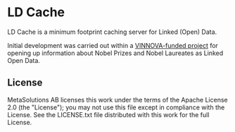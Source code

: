 # LD Cache

LD Cache is a minimum footprint caching server for Linked (Open) Data.

Initial development was carried out within a [VINNOVA-funded project](http://metasolutions.se/projects/vidareutveckling-av-lankade-oppna-data-for-nobelpris/) for opening up information about Nobel Prizes and Nobel Laureates as Linked Open Data.

## License

MetaSolutions AB licenses this work under the terms of the Apache License 2.0 (the "License"); you may not use this file except in compliance with the License. See the LICENSE.txt file distributed with this work for the full License.
